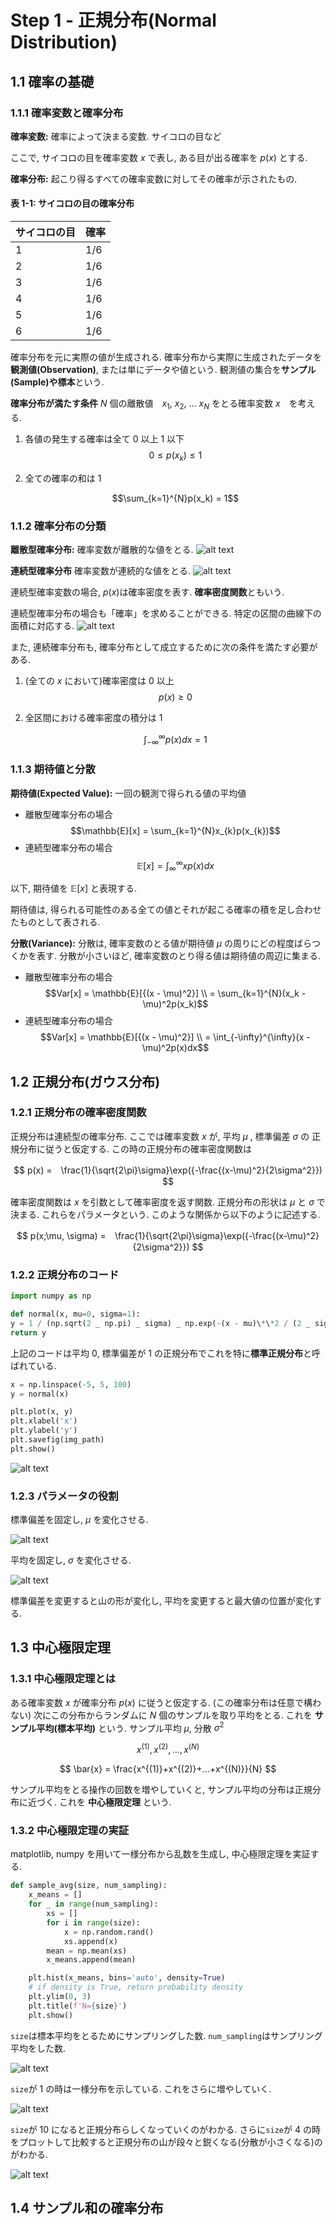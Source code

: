 # Step 1 - 正規分布(Normal Distribution)

## 1.1 確率の基礎

### 1.1.1 確率変数と確率分布

**確率変数:** 確率によって決まる変数. サイコロの目など

ここで, サイコロの目を確率変数 $x$ で表し, ある目が出る確率を $p(x)$ とする.

**確率分布:** 起こり得るすべての確率変数に対してその確率が示されたもの.

#### 表 1-1: サイコロの目の確率分布

| サイコロの目 | 確率 |
| ------------ | ---- |
| 1            | 1/6  |
| 2            | 1/6  |
| 3            | 1/6  |
| 4            | 1/6  |
| 5            | 1/6  |
| 6            | 1/6  |

確率分布を元に実際の値が生成される.
確率分布から実際に生成されたデータを**観測値(Observation)**, または単にデータや値という.
観測値の集合を**サンプル(Sample)**や**標本**という.

**確率分布が満たす条件**
$N$ 個の離散値　$x_{1}$, $x_{2}$, ... $x_{N}$ をとる確率変数 $x$　を考える.

1. 各値の発生する確率は全て 0 以上 1 以下
   $$0 \leq p(x_{k}) \leq 1$$
2. 全ての確率の和は 1

   $$\sum_{k=1}^{N}p(x_k) = 1$$

### 1.1.2 確率分布の分類

**離散型確率分布:** 確率変数が離散的な値をとる.
![alt text](img/plot1.png)

**連続型確率分布** 確率変数が連続的な値をとる.
![alt text](img/plot2.png)

連続型確率変数の場合, $p(x)$は確率密度を表す. **確率密度関数**ともいう.

連続型確率分布の場合も「確率」を求めることができる.
特定の区間の曲線下の面積に対応する.
![alt text](img/plot3.png)

また, 連続確率分布も, 確率分布として成立するために次の条件を満たす必要がある.

1. (全ての $x$ において)確率密度は 0 以上
   $$p(x) \ge 0$$
2. 全区間における確率密度の積分は 1

   $$\int_{-\infty}^{\infty}p(x)dx = 1$$

### 1.1.3 期待値と分散

**期待値(Expected Value):** 一回の観測で得られる値の平均値

- 離散型確率分布の場合
  $$\mathbb{E}[x] = \sum_{k=1}^{N}x_{k}p(x_{k})$$
- 連続型確率分布の場合
  $$\mathbb{E}[x] = \int_{\infty}^{\infty}xp(x)dx$$

以下, 期待値を $\mathbb{E}[x]$ と表現する.

期待値は, 得られる可能性のある全ての値とそれが起こる確率の積を足し合わせたものとして表される.

**分散(Variance):**
分散は, 確率変数のとる値が期待値 $\mu$ の周りにどの程度ばらつくかを表す.
分散が小さいほど, 確率変数のとり得る値は期待値の周辺に集まる.

- 離散型確率分布の場合
  $$Var[x] = \mathbb{E}[{(x - \mu)^2}] \\ = \sum_{k=1}^{N}(x_k - \mu)^2p(x_k)$$
- 連続型確率分布の場合
  $$Var[x] = \mathbb{E}[{(x - \mu)^2}] \\ = \int_{-\infty}^{\infty}(x - \mu)^2p(x)dx$$

## 1.2 正規分布(ガウス分布)

### 1.2.1 正規分布の確率密度関数

正規分布は連続型の確率分布. ここでは確率変数 $x$ が, 平均 $\mu$ , 標準偏差 $\sigma$ の
正規分布に従うと仮定する.
この時の正規分布の確率密度関数は

$$
p(x) =　\frac{1}{\sqrt{2\pi}\sigma}\exp({-\frac{(x-\mu)^2}{2\sigma^2}})
$$

確率密度関数は $x$ を引数として確率密度を返す関数.
正規分布の形状は $\mu$ と $\sigma$ で決まる. これらをパラメータという.
このような関係から以下のように記述する.

$$
p(x;\mu, \sigma) =　\frac{1}{\sqrt{2\pi}\sigma}\exp({-\frac{(x-\mu)^2}{2\sigma^2}})
$$

### 1.2.2 正規分布のコード

```Python
import numpy as np

def normal(x, mu=0, sigma=1):
y = 1 / (np.sqrt(2 _ np.pi) _ sigma) _ np.exp(-(x - mu)\*\*2 / (2 _ sigma\*\*2))
return y
```

上記のコードは平均 0, 標準偏差が 1 の正規分布でこれを特に**標準正規分布**と呼ばれている.

```Python
x = np.linspace(-5, 5, 100)
y = normal(x)

plt.plot(x, y)
plt.xlabel('x')
plt.ylabel('y')
plt.savefig(img_path)
plt.show()
```

![alt text](img/plot4.png)

### 1.2.3 パラメータの役割

標準偏差を固定し, $\mu$ を変化させる.

![alt text](img/plot5.png)

平均を固定し, $\sigma$ を変化させる.

![alt text](img/plot6.png)

標準偏差を変更すると山の形が変化し, 平均を変更すると最大値の位置が変化する.

## 1.3 中心極限定理

### 1.3.1 中心極限定理とは

ある確率変数 $x$ が確率分布 $p(x)$ に従うと仮定する.
(この確率分布は任意で構わない)
次にこの分布からランダムに $N$ 個のサンプルを取り平均をとる.
これを **サンプル平均(標本平均)** という.
サンプル平均 $\mu$, 分散 $\sigma^2$

$$
{x^{(1)}, x^{(2)},..., x^{(N)}}
$$

$$
\bar{x} = \frac{x^{(1)}+x^{(2)}+...+x^{(N)}}{N}
$$

サンプル平均をとる操作の回数を増やしていくと, サンプル平均の分布は正規分布に近づく. これを **中心極限定理** という.

### 1.3.2 中心極限定理の実証

matplotlib, numpy を用いて一様分布から乱数を生成し, 中心極限定理を実証する.

```Python
def sample_avg(size, num_sampling):
    x_means = []
    for _ in range(num_sampling):
        xs = []
        for i in range(size):
            x = np.random.rand()
            xs.append(x)
        mean = np.mean(xs)
        x_means.append(mean)

    plt.hist(x_means, bins='auto', density=True)
    # if density is True, return probability density
    plt.ylim(0, 3)
    plt.title(f'N={size}')
    plt.show()
```

`size`は標本平均をとるためにサンプリングした数. `num_sampling`はサンプリング平均をした数.

![alt text](img/plt1_9.png)

`size`が $1$ の時は一様分布を示している. これをさらに増やしていく.

![alt text](img/plt1_10.png)

`size`が $10$ になると正規分布らしくなっていくのがわかる.
さらに`size`が $4$ の時をプロットして比較すると正規分布の山が段々と鋭くなる(分散が小さくなる)のがわかる.

![alt text](img/plt1_10_2.png)

## 1.4 サンプル和の確率分布
